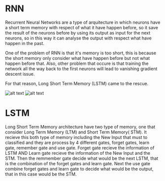 # RNN

Recurrent Neural Networks are a type of arquitecture in which neurons have a short term memory with respect of what it have happen before, so it save the result of the neurons before by using its output as input for the next neurons, so in this way it can analyse the output with respect what have happen in the past.

One of the problem of RNN is that it's memory is too short, this is because the short memory only consider what have happen before but not what happen before that. Also, other problem that occure is that training the network all the way back to the first neurons will lead to vanishing gradient descent issue.

For that reason, Long Short Term Memory (LSTM) came to the rescue.

![alt text](https://github.com/rvaldivia95/RNN/blob/master/rnn.png)
![alt text](https://github.com/rvaldivia95/RNN/blob/master/RNN-Equation.png)

# LSTM

Long Short Term Memory architecture have two type of memory, one that consider Long Term Memory (LTM) and Short Term Memory( STM). It recieve this both type of memory including the New Input that must to classified and they are process by 4 different gates, forget gates, learn gate, remember gate and use gate. Forget gate recieve the information of LSTM AND Learn gate recieve the information of the New Input and the STM. Then the remmember gate decide what would be the next LSTM, that is the combination of the forget gates and learn gate. Next the use gate combine forget gates and learn gate to decide what would be the output, that in this case would be the STM.
